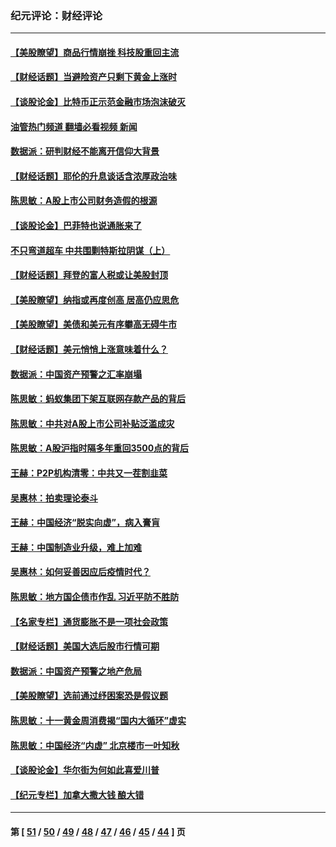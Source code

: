 ### 纪元评论：财经评论
---
#### [【美股瞭望】商品行情崩挫 科技股重回主流](../../pages/nsc1026/n13029798.md?06190330) 
#### [【财经话题】当避险资产只剩下黄金上涨时](../../pages/nsc1026/n12975626.md?06190330) 
#### [【谈股论金】比特币正示范金融市场泡沫破灭](../../pages/nsc1026/n12961769.md?06190330) 
#### [油管热门频道 翻墙必看视频 新闻](ok?06190330)
#### [数据派：研判财经不能离开信仰大背景](../../pages/nsc1026/n12932684.md?06190330) 
#### [【财经话题】耶伦的升息谈话含浓厚政治味](../../pages/nsc1026/n12927299.md?06190330) 
#### [陈思敏：A股上市公司财务造假的根源](../../pages/nsc1026/n11229323.md?06190330) 
#### [【谈股论金】巴菲特也说通胀来了](../../pages/nsc1026/n12922463.md?06190330) 
#### [不只弯道超车 中共围剿特斯拉阴谋（上）](../../pages/nsc1026/n12919595.md?06190330) 
#### [【财经话题】拜登的富人税或让美股封顶](../../pages/nsc1026/n12899125.md?06190330) 
#### [【美股瞭望】纳指或再度创高 居高仍应思危](../../pages/nsc1026/n12878350.md?06190330) 
#### [【美股瞭望】美债和美元有序攀高无碍牛市](../../pages/nsc1026/n12844459.md?06190330) 
#### [【财经话题】美元悄悄上涨意味着什么？](../../pages/nsc1026/n12798222.md?06190330) 
#### [数据派：中国资产预警之汇率崩塌](../../pages/nsc1026/n12774242.md?06190330) 
#### [陈思敏：蚂蚁集团下架互联网存款产品的背后](../../pages/nsc1026/n12719862.md?06190330) 
#### [陈思敏：中共对A股上市公司补贴泛滥成灾](../../pages/nsc1026/n12713263.md?06190330) 
#### [陈思敏：A股沪指时隔多年重回3500点的背后](../../pages/nsc1026/n12675538.md?06190330) 
#### [王赫：P2P机构清零：中共又一茬割韭菜](../../pages/nsc1026/n12614544.md?06190330) 
#### [吴惠林：拍卖理论泰斗](../../pages/nsc1026/n12591360.md?06190330) 
#### [王赫：中国经济“脱实向虚”，病入膏肓](../../pages/nsc1026/n12564946.md?06190330) 
#### [王赫：中国制造业升级，难上加难](../../pages/nsc1026/n12559461.md?06190330) 
#### [吴惠林：如何妥善因应后疫情时代？](../../pages/nsc1026/n12553885.md?06190330) 
#### [陈思敏：地方国企债市作乱 习近平防不胜防](../../pages/nsc1026/n12553384.md?06190330) 
#### [【名家专栏】通货膨胀不是一项社会政策](../../pages/nsc1026/n12528711.md?06190330) 
#### [【财经话题】美国大选后股市行情可期](../../pages/nsc1026/n12514949.md?06190330) 
#### [数据派：中国资产预警之地产危局](../../pages/nsc1026/n12490884.md?06190330) 
#### [【美股瞭望】选前通过纾困案恐是假议题](../../pages/nsc1026/n12487724.md?06190330) 
#### [陈思敏：十一黄金周消费揭“国内大循环”虚实](../../pages/nsc1026/n12468798.md?06190330) 
#### [陈思敏：中国经济“内虚” 北京楼市一叶知秋](../../pages/nsc1026/n12464918.md?06190330) 
#### [【谈股论金】华尔街为何如此喜爱川普](../../pages/nsc1026/n12460691.md?06190330) 
#### [【纪元专栏】加拿大撒大钱 酿大错](../../pages/nsc1026/n12406564.md?06190330) 

---
#### 第 [ [51](./51.md?06190330) / [50](./50.md?06190330) / [49](./49.md?06190330) / [48](./48.md?06190330) / [47](./47.md?06190330) / [46](./46.md?06190330) / [45](./45.md?06190330) / [44](./44.md?06190330) ] 页
